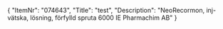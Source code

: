 {
  "ItemNr": "074643",
  "Title": "test",
  "Description": "NeoRecormon, inj-vätska, lösning, förfylld spruta 6000 IE Pharmachim AB"
}